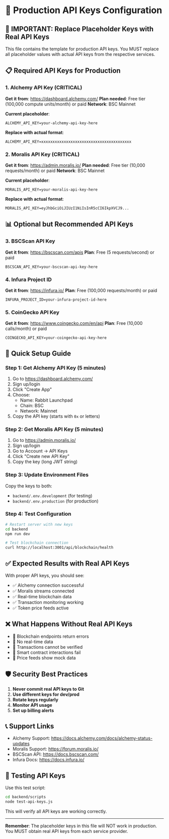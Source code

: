 # 🔑 Production API Keys Configuration

## 🚨 IMPORTANT: Replace Placeholder Keys with Real API Keys

This file contains the template for production API keys. You MUST replace all placeholder values with actual API keys from the respective services.

## 📋 Required API Keys for Production

### 1. Alchemy API Key (CRITICAL)
**Get it from**: https://dashboard.alchemy.com/
**Plan needed**: Free tier (100,000 compute units/month) or paid
**Network**: BSC Mainnet

**Current placeholder**:
```
ALCHEMY_API_KEY=your-alchemy-api-key-here
```

**Replace with actual format**:
```
ALCHEMY_API_KEY=xxxxxxxxxxxxxxxxxxxxxxxxxxxxxxxxxxxxxxxx
```

### 2. Moralis API Key (CRITICAL)
**Get it from**: https://admin.moralis.io/
**Plan needed**: Free tier (10,000 requests/month) or paid
**Network**: BSC Mainnet

**Current placeholder**:
```
MORALIS_API_KEY=your-moralis-api-key-here
```

**Replace with actual format**:
```
MORALIS_API_KEY=eyJhbGciOiJIUzI1NiIsInR5cCI6IkpXVCJ9...
```

## 📊 Optional but Recommended API Keys

### 3. BSCScan API Key
**Get it from**: https://bscscan.com/apis
**Plan**: Free (5 requests/second) or paid

```
BSCSCAN_API_KEY=your-bscscan-api-key-here
```

### 4. Infura Project ID
**Get it from**: https://infura.io/
**Plan**: Free (100,000 requests/month) or paid

```
INFURA_PROJECT_ID=your-infura-project-id-here
```

### 5. CoinGecko API Key
**Get it from**: https://www.coingecko.com/en/api
**Plan**: Free (10,000 calls/month) or paid

```
COINGECKO_API_KEY=your-coingecko-api-key-here
```

## 🚀 Quick Setup Guide

### Step 1: Get Alchemy API Key (5 minutes)
1. Go to https://dashboard.alchemy.com/
2. Sign up/login
3. Click "Create App"
4. Choose:
   - Name: Rabbit Launchpad
   - Chain: BSC
   - Network: Mainnet
5. Copy the API key (starts with `0x` or letters)

### Step 2: Get Moralis API Key (5 minutes)
1. Go to https://admin.moralis.io/
2. Sign up/login
3. Go to Account → API Keys
4. Click "Create new API Key"
5. Copy the key (long JWT string)

### Step 3: Update Environment Files
Copy the keys to both:
- `backend/.env.development` (for testing)
- `backend/.env.production` (for production)

### Step 4: Test Configuration
```bash
# Restart server with new keys
cd backend
npm run dev

# Test blockchain connection
curl http://localhost:3001/api/blockchain/health
```

## ✅ Expected Results with Real API Keys

With proper API keys, you should see:
- ✅ Alchemy connection successful
- ✅ Moralis streams connected
- ✅ Real-time blockchain data
- ✅ Transaction monitoring working
- ✅ Token price feeds active

## ❌ What Happens Without Real API Keys

- 🔴 Blockchain endpoints return errors
- 🔴 No real-time data
- 🔴 Transactions cannot be verified
- 🔴 Smart contract interactions fail
- 🔴 Price feeds show mock data

## 🛡️ Security Best Practices

1. **Never commit real API keys to Git**
2. **Use different keys for dev/prod**
3. **Rotate keys regularly**
4. **Monitor API usage**
5. **Set up billing alerts**

## 📞 Support Links

- Alchemy Support: https://docs.alchemy.com/docs/alchemy-status-updates
- Moralis Support: https://forum.moralis.io/
- BSCScan API: https://docs.bscscan.com/
- Infura Docs: https://docs.infura.io/

## 🔧 Testing API Keys

Use this test script:
```bash
cd backend/scripts
node test-api-keys.js
```

This will verify all API keys are working correctly.

---

**Remember**: The placeholder keys in this file will NOT work in production. You MUST obtain real API keys from each service provider.